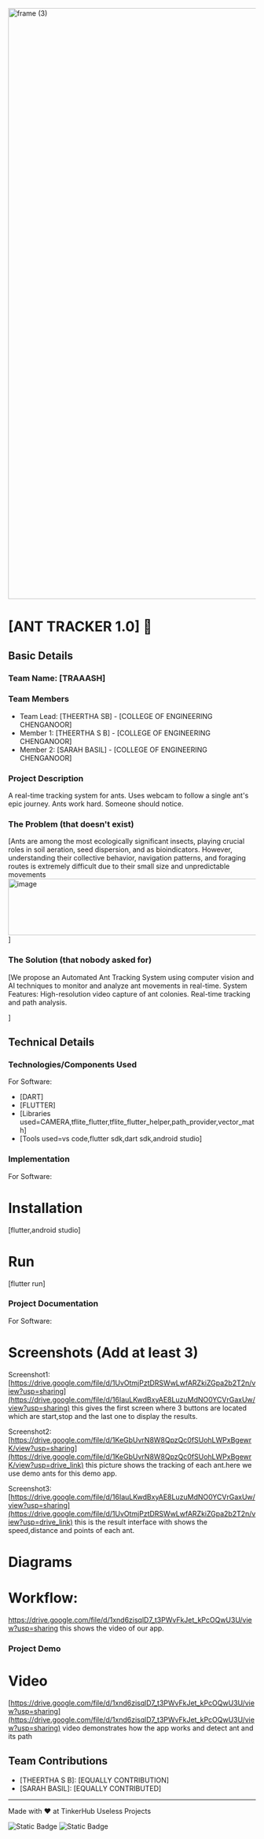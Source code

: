 <img width="3188" height="1202" alt="frame (3)" src="https://github.com/user-attachments/assets/517ad8e9-ad22-457d-9538-a9e62d137cd7" />


# [ANT TRACKER 1.0] 🎯


## Basic Details
### Team Name: [TRAAASH]


### Team Members
- Team Lead: [THEERTHA SB] - [COLLEGE OF ENGINEERING CHENGANOOR]
- Member 1: [THEERTHA S B] - [COLLEGE OF ENGINEERING CHENGANOOR]
- Member 2: [SARAH BASIL] - [COLLEGE OF ENGINEERING CHENGANOOR]

### Project Description
A real-time tracking system for ants.
Uses webcam to follow a single ant's epic journey.
Ants work hard. 
Someone should notice.


### The Problem (that doesn't exist)
[Ants are among the most ecologically significant insects, playing crucial roles in soil aeration, seed dispersion, and as bioindicators. However, understanding their collective behavior, navigation patterns, and foraging routes is extremely difficult due to their small size and unpredictable movements<img width="7157" height="115" alt="image" src="https://github.com/user-attachments/assets/e84d633d-9ffb-44e4-8ae6-9a47c5f27547" />
]

### The Solution (that nobody asked for)
[We propose an Automated Ant Tracking System using computer vision and AI techniques to monitor and analyze ant movements in real-time.
System Features:
High-resolution video capture of ant colonies.
Real-time tracking and path analysis.

]

## Technical Details
### Technologies/Components Used
For Software:
- [DART]
- [FLUTTER]
- [Libraries used=CAMERA,tflite_flutter,tflite_flutter_helper,path_provider,vector_math]
- [Tools used=vs code,flutter sdk,dart sdk,android studio]

### Implementation
For Software:
# Installation
[flutter,android studio]

# Run
[flutter run]

### Project Documentation
For Software:

# Screenshots (Add at least 3)
Screenshot1: 
[https://drive.google.com/file/d/1UvOtmjPztDRSWwLwfARZkiZGpa2b2T2n/view?usp=sharing](https://drive.google.com/file/d/16IauLKwdBxyAE8LuzuMdNO0YCVrGaxUw/view?usp=sharing)
this gives the first screen where 3 buttons are located which are start,stop and the last one to display the results.

Screenshot2:
[https://drive.google.com/file/d/1KeGbUvrN8W8QpzQc0fSUohLWPxBgewrK/view?usp=sharing](https://drive.google.com/file/d/1KeGbUvrN8W8QpzQc0fSUohLWPxBgewrK/view?usp=drive_link)
this picture shows the tracking of each ant.here we use demo ants for this demo app.

Screenshot3:
[https://drive.google.com/file/d/16IauLKwdBxyAE8LuzuMdNO0YCVrGaxUw/view?usp=sharing](https://drive.google.com/file/d/1UvOtmjPztDRSWwLwfARZkiZGpa2b2T2n/view?usp=drive_link)
this is the result interface with shows the speed,distance and points of each ant.


# Diagrams
# Workflow:
https://drive.google.com/file/d/1xnd6zisqlD7_t3PWvFkJet_kPcOQwU3U/view?usp=sharing
this shows the video of our app.

### Project Demo
# Video
[https://drive.google.com/file/d/1xnd6zisqlD7_t3PWvFkJet_kPcOQwU3U/view?usp=sharing](https://drive.google.com/file/d/1xnd6zisqlD7_t3PWvFkJet_kPcOQwU3U/view?usp=sharing)
video demonstrates how the app works and detect ant and its path

## Team Contributions
- [THEERTHA S B]: [EQUALLY CONTRIBUTION]
- [SARAH BASIL]: [EQUALLY CONTRIBUTED]

---
Made with ❤️ at TinkerHub Useless Projects 

![Static Badge](https://img.shields.io/badge/TinkerHub-24?color=%23000000&link=https%3A%2F%2Fwww.tinkerhub.org%2F)
![Static Badge](https://img.shields.io/badge/UselessProjects--25-25?link=https%3A%2F%2Fwww.tinkerhub.org%2Fevents%2FQ2Q1TQKX6Q%2FUseless%2520Projects)


